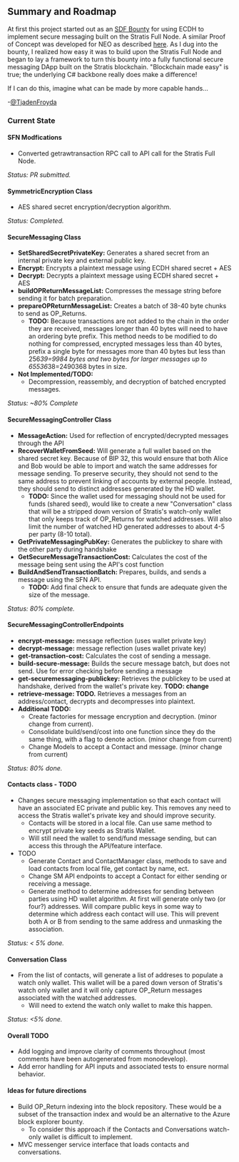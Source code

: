 ﻿## Summary and Roadmap
At first this project started out as an [SDF Bounty](http://stratisdevelopmentfoundation.com/bounties/) for using ECDH to implement secure messaging built on the Stratis Full Node. A similar Proof of Concept was developed for NEO as described [here](https://medium.com/proof-of-working/encrypted-messaging-on-the-neo-blockchain-631bbfcf99f6). As I dug into the bounty, I realized how easy it was to build upon the Stratis Full Node and began to lay a framework to turn this bounty into a fully functional secure messaging DApp built on the Stratis blockchain. "Blockchain made easy" is true; the underlying C# backbone really does make a difference! 

If I can do this, imagine what can be made by more capable hands...

-[@TjadenFroyda](http://www.twitter.com/TjadenFroyda)

### Current State
#### SFN Modfications
- Converted getrawtransaction RPC call to API call for the Stratis Full Node.

*Status: PR submitted.*

#### SymmetricEncryption Class
- AES shared secret encryption/decryption algorithm.  

*Status: Completed.*

#### SecureMessaging Class
- **SetSharedSecretPrivateKey:** Generates a shared secret from an internal private key and external public key. 
- **Encrypt:** Encrypts a plaintext message using ECDH shared secret + AES
- **Decrypt:** Decrypts a plaintext message using ECDH shared secret + AES
- **buildOPReturnMessageList:** Compresses the message string before sending it for batch preparation.
- **prepareOPReturnMessageList:** Creates a batch of 38-40 byte chunks to send as OP_Returns.
  - **TODO:** Because transactions are not added to the chain in the order they are received, messages longer than 40 bytes will need to have an ordering byte prefix. This method needs to be modified to do nothing for compressed, encrypted messages less than 40 bytes, prefix a single byte for messages more than 40 bytes but less than 256*39=9984 bytes and two bytes for larger messages up to 65536*38=2490368 bytes in size.
- **Not Implemented/TODO:**
  - Decompression, reassembly, and decryption of batched encrypted messages. 

*Status: ~80% Complete*

#### SecureMessagingController Class
- **MessageAction:** Used for reflection of encrypted/decrypted messages through the API
- **RecoverWalletFromSeed:** Will generate a full wallet based on the shared secret key. Because of BIP 32, this would ensure that both Alice and Bob would be able to import and watch the same addresses for message sending. To preserve security, they should not send to the same address to prevent linking of accounts by external people. Instead, they should send to distinct addresses generated by the HD wallet. 
  - **TODO:** Since the wallet used for messaging should not be used for funds (shared seed), would like to create a new "Conversation" class that will be a stripped down version of Stratis's watch-only wallet that only keeps track of OP_Returns for watched addresses. Will also limit the number of watched HD generated addresses to about 4-5 per party (8-10 total). 
- **GetPrivateMessagingPubKey:** Generates the publickey to share with the other party during handshake
- **GetSecureMessageTransactionCost:** Calculates the cost of the message being sent using the API's cost function
- **BuildAndSendTransactionBatch:** Prepares, builds, and sends a message using the SFN API. 
  - **TODO:** Add final check to ensure that funds are adequate given the size of the message.

*Status: 80% complete.*

#### SecureMessagingControllerEndpoints
- **encrypt-message:** message reflection (uses wallet private key)
- **decrypt-message:** message reflection (uses wallet private key)
- **get-transaction-cost:** Calculates the cost of sending a message. 
- **build-secure-message:** Builds the secure message batch, but does not send. Use for error checking before sending a message
- **get-securemessaging-publickey:** Retrieves the publickey to be used at handshake, derived from the wallet's private key. **TODO: change**
- **retrieve-message: TODO.** Retrieves a messages from an address/contact, decrypts and decompresses into plaintext. 
- **Additional TODO:** 
  - Create factories for message encryption and decryption. (minor change from current).
  - Consolidate build/send/cost into one function since they do the same thing, with a flag to denote action. (minor change from current)
  - Change Models to accept a Contact and message. (minor change from current)

*Status: 80% done.*

#### Contacts class - TODO
- Changes secure messaging implementation so that each contact will have an associated EC private and public key. This removes any need to access the Stratis wallet's private key and should improve security. 
  - Contacts will be stored in a local file. Can use same method to encrypt private key seeds as Stratis Wallet.
  - Will still need the wallet to send/fund message sending, but can access this through the API/feature interface.  
- TODO
  - Generate Contact and ContactManager class, methods to save and load contacts from local file, get contact by name, ect. 
  - Change SM API endpoints to accept a Contact for either sending or receiving a message.
  - Generate method to determine addresses for sending between parties using HD wallet algorithm. At first will generate only two (or four?) addresses. Will compare public keys in some way to determine which address each contact will use. This will prevent both A or B from sending to the same address and unmasking the association. 

*Status: < 5% done.*

#### Conversation Class
- From the list of contacts, will generate a list of addreses to populate a watch only wallet. This wallet will be a pared down verson of Stratis's watch only wallet and it will only capture OP_Return messages associated with the watched addresses. 
  - Will need to extend the watch only wallet to make this happen.

*Status: <5% done.*

#### Overall TODO 
- Add logging and improve clarity of comments throughout (most comments have been autogenerated from monodevelop). 
- Add error handling for API inputs and associated tests to ensure normal behavior. 


#### Ideas for future directions
- Build OP_Return indexing into the block repository. These would be a subset of the transaction index and would be an alternative to the Azure block explorer bounty.
  - To consider this approach if the Contacts and Conversations watch-only wallet is difficult to implement. 
- MVC messenger service interface that loads contacts and conversations. 


